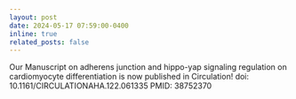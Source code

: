 ```yaml
---
layout: post
date: 2024-05-17 07:59:00-0400
inline: true
related_posts: false
---
```


Our Manuscript on adherens junction and hippo-yap signaling regulation on cardiomyocyte differentiation is now published in Circulation!
doi: 10.1161/CIRCULATIONAHA.122.061335
PMID: 38752370
